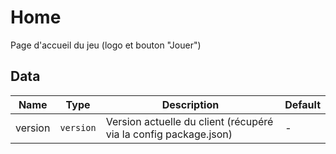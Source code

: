 # Home

Page d'accueil du jeu (logo et bouton "Jouer")

## Data

<!-- @vuese:Home:data:start -->
|Name|Type|Description|Default|
|---|---|---|---|
|version|`version`|Version actuelle du client (récupéré via la config package.json)|-|

<!-- @vuese:Home:data:end -->


